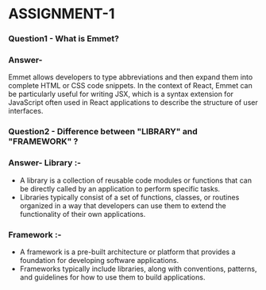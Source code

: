 <!-- # Shudhanshu
## Arya
### 3
-
> blilck

```js
const val = 2;
```

- points

`const val`

as;lkfjalfjk

<em>shubham</em>
<i>singh</i> -->

# ASSIGNMENT-1

<h3> Question1 - What is Emmet?</h3>

   <h3> Answer- </h3>Emmet allows developers to type abbreviations and then expand them into complete HTML or CSS code snippets. In the context of React, Emmet can be particularly useful for writing JSX, which is a syntax extension for JavaScript often used in React applications to describe the structure of user interfaces. 

<h3> Question2 - Difference between "LIBRARY" and "FRAMEWORK" ? </h3>

<h3> Answer- Library :- </h3>

- A library is a collection of reusable code modules or functions that can be directly called by an application to perform specific tasks.
- Libraries typically consist of a set of functions, classes, or routines organized in a way that developers can use them to extend the functionality of their own applications.

<h3> Framework :- </h3>

- A framework is a pre-built architecture or platform that provides a foundation for developing software applications.
- Frameworks typically include libraries, along with conventions, patterns, and guidelines for how to use them to build applications.
